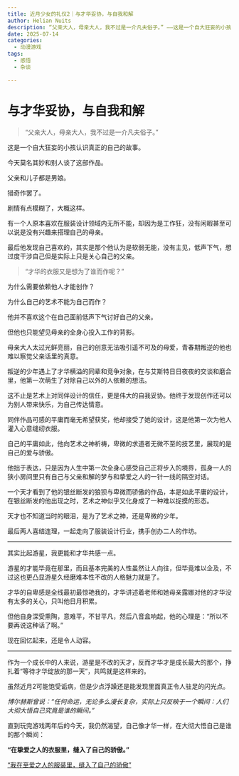 ```yaml
---
title: 近月少女的礼仪2｜与才华妥协，与自我和解
author: Helian Nuits
description: “父亲大人，母亲大人，我不过是一介凡夫俗子。” ——这是一个自大狂妄的小孩认识真正的自己的故事。
date: 2025-07-14
categories:
  - 动漫游戏
tags:
  - 感悟
  - 杂谈

---
```


# 与才华妥协，与自我和解

> “父亲大人，母亲大人，我不过是一介凡夫俗子。”

这是一个自大狂妄的小孩认识真正的自己的故事。

今天莫名其妙和别人谈了这部作品。

父亲和儿子都是男娘。

猎奇作罢了。

剧情有点模糊了，大概这样。

有一个人原本喜欢在服装设计领域内无所不能，却因为是工作狂，没有闲暇甚至可以说是没有兴趣来搭理自己的母亲。

最后他发现自己喜欢的，其实是那个他认为是软弱无能，没有主见，低声下气，想过度干涉自己但是实际上只是关心自己的父亲。

> “才华的衣服又是想为了谁而作呢？”

为什么需要依赖他人才能创作？

为什么自己的艺术不能为自己而作？

他并不喜欢这个在自己面前低声下气讨好自己的父亲。

但他也只能望见母亲的全身心投入工作的背影。

母亲大人太过光鲜亮丽，自己的创意无法吸引遥不可及的母爱，青春期叛逆的他也难以察觉父亲话里的真意。

叛逆的少年遇上了才华横溢的同辈和竞争对象，在与艾斯特日日夜夜的交谈和磨合里，他第一次萌生了对除自己以外的人依赖的想法。

这不止是艺术上对同伴设计的信任，更是伟大的自我妥协。他终于发现创作还可以为别人带来快乐，为自己传达情意。

同伴作品可感的平庸而毫无希望获奖，他却接受了她的设计，这是他第一次为他人灌入心意缝纫衣服。

自己的平庸如此，他向艺术之神祈祷，卑微的求道者无微不至的技艺里，展现的是自己的爱与骄傲。

他拙于表达，只是因为人生中第一次全身心感受自己正将步入的境界，孤身一人的狭小房间里只有自己与父亲和解的梦与和挚爱之人的一针一线的隔空对话。

一个天才看到了他的银丝断发的狼狈与卑微而骄傲的作品，本是如此平庸的设计，在银丝断发的他出现之时，艺术之神似乎又化身成了一种难以捉摸的形态。

天才也不知道当时的眼泪，是为了艺术之神，还是卑微的少年。

最后两人喜结连理，一起走向了服装设计行业，携手创办二人的作坊。

---

其实比起游星，我更能和才华共感一点。

游星的才能毕竟在那里，而且基本完美的人性虽然让人向往，但毕竟难以企及，不过这也更凸显游星久经磨难本性不改的人格魅力就是了。

才华的自卑感是全线最初最惊艳我的，才华讲述着老师和她母亲露娜对他的才华没有太多的关心，只叫他日月积累。

但他自身深受熏陶，意难平，不甘平凡，然后八音盒响起，他的心理是：“所以不要再说这种话了啊。”

现在回忆起来，还是令人动容。

---

作为一个成长中的人来说，游星是不改的天才，反而才华才是成长最大的那个，挣扎着“等待才华绽放的那一天”，共鸣就是这样来的​。

虽然近月2可能饱受诟病，但是少点浮躁还是能发现里面真正令人驻足的闪光点。

*博尔赫斯曾说：“任何命运，无论多么漫长复杂，实际上只反映于一个瞬间：人们大彻大悟自己究竟是谁的瞬间。”*

直到玩完游戏两年后的今天，我仍然渴望，自己像才华一样，在大彻大悟自己是谁的那个瞬间：

**“在挚爱之人的衣服里，缝入了自己的骄傲。”**

[“我在至爱之人的服装里，缝入了自己的骄傲”](https://www.bilibili.com/video/BV1quKAzvEXX/)
